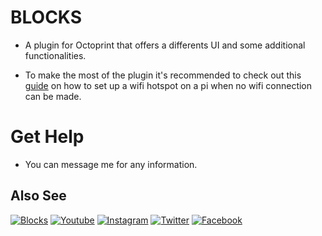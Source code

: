 # BLOCKS

- A plugin for Octoprint that offers a differents UI and some additional functionalities.

- To make the most of the plugin it's recommended to check out this [guide](https://medium.com/@kennethjiang/painless-wi-fi-for-octoprint-4e6b68005400)
  on how to set up a wifi hotspot on a pi when no wifi connection can be made.

# Get Help
- You can message me for any information.

## Also See
  [![Blocks](/OctoPrint-BLOCKS/extras/tinyBlocks.png)](https://www.blockstec.com/)
  [![Youtube](/OctoPrint-BLOCKS/extras/youtube_icon.png)](https://www.youtube.com/c/BlocksTec)
  [![Instagram](/OctoPrint-BLOCKS/extras/instagram_icon.png)](https://www.instagram.com/blockstec/)
  [![Twitter](/OctoPrint-BLOCKS/extras/twitter_icon.png)](https://twitter.com/blockstec)
  [![Facebook](/OctoPrint-BLOCKS/extras/facebook_icon.png)](https://www.facebook.com/blockstec)
